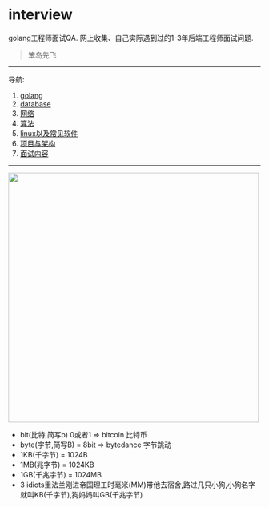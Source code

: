 # interview
golang工程师面试QA. 网上收集、自己实际遇到过的1-3年后端工程师面试问题.

> 笨鸟先飞

---
导航:
1. [golang](./go/README.md)
2. [database](./database/README.md)
3. [网络](./network/README.md)
4. [算法](./leetcode/README.md)
5. [linux以及常见软件](./server/README.md)
6. [项目与架构](./program/README.md)
7. [面试内容](./interview/README.md)


--- 

<img width="500px" src="https://camo.githubusercontent.com/2b507540e2681c1a25698f246b9dca69c30548ed66a7323075b0224cbb1bf058/68747470733a2f2f676f6c616e672e6f72672f646f632f676f706865722f6669766579656172732e6a7067"></img>

- bit(比特,简写b) 0或者1 => bitcoin 比特币
- byte(字节,简写B) = 8bit => bytedance 字节跳动
- 1KB(千字节) = 1024B
- 1MB(兆字节) = 1024KB
- 1GB(千兆字节) = 1024MB 
- 3 idiots里法兰刚进帝国理工时毫米(MM)带他去宿舍,路过几只小狗,小狗名字就叫KB(千字节),狗妈妈叫GB(千兆字节)
